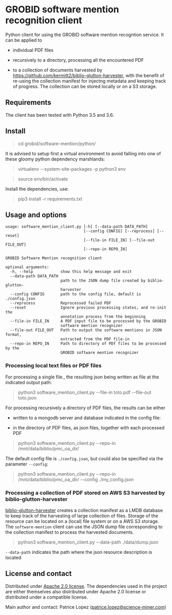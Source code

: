 # GROBID software mention recognition client

Python client for using the GROBID software mention recogntion service. It can be applied to 

* individual PDF files

* recursively to a directory, processing all the encountered PDF 

* to a collection of documents harvested by https://github.com/kermitt2/biblio-glutton-harvester, with the benefit of re-using the collection manifest for injectng metadata and keeping track of progress. The collection can be stored locally or on a S3 storage. 


## Requirements

The client has been tested with Python 3.5 and 3.6. 

## Install

> cd grobid/software-mention/python/

It is advised to setup first a virtual environment to avoid falling into one of these gloomy python dependency marshlands:

> virtualenv --system-site-packages -p python3 env

> source env/bin/activate

Install the dependencies, use:

> pip3 install -r requirements.txt


## Usage and options

```
usage: software_mention_client.py [-h] [--data-path DATA_PATH]
                                  [--config CONFIG] [--reprocess] [--reset]
                                  [--file-in FILE_IN] [--file-out FILE_OUT]
                                  [--repo-in REPO_IN]

GROBID Software Mention recognition client

optional arguments:
  -h, --help            show this help message and exit
  --data-path DATA_PATH
                        path to the JSON dump file created by biblio-glutton-
                        harvester
  --config CONFIG       path to the config file, default is ./config.json
  --reprocess           Reprocessed failed PDF
  --reset               Ignore previous processing states, and re-init the
                        annotation process from the beginning
  --file-in FILE_IN     A PDF input file to be processed by the GROBID
                        software mention recognizer
  --file-out FILE_OUT   Path to output the software mentions in JSON format,
                        extracted from the PDF file-in
  --repo-in REPO_IN     Path to directory of PDf files to be processed by the
                        GROBID software mention recognizer
```


### Processing local text files or PDF files

For processing a single file., the resulting json being written as file at the indicated output path:

> python3 software_mention_client.py --file-in toto.pdf --file-out toto.json

For processing recursively a directory of PDF files, the results can be either

* written to a mongodb server and database indicated in the config file:

* in the directory of PDF files, as json files, together with each processed PDF

> python3 software_mention_client.py --repo-in /mnt/data/biblio/pmc_oa_dir/

The default config file is `./config.json`, but could also be specified via the parameter `--config`: 

> python3 software_mention_client.py --repo-in /mnt/data/biblio/pmc_oa_dir/ --config ./my_config.json


### Processing a collection of PDF stored on AWS S3 harvested by biblio-glutton-harvester

[biblio-glutton-harvester](https://github.com/kermitt2/biblio-glutton-harvester) creates a collection manifest as a LMDB database to keep track of the harvesting of large collection of files. Storage of the resource can be located on a (local) file system or on a AWS S3 storage. The `software-mention` client can use the JSON dump file corresponding to the collection manifest to process the harvested documents. 

> python3 software_mention_client.py --data-path ./data/dump.json

`--data-path` indicates the path where the json resource description is located


## License and contact

Distributed under [Apache 2.0 license](http://www.apache.org/licenses/LICENSE-2.0). The dependencies used in the project are either themselves also distributed under Apache 2.0 license or distributed under a compatible license. 

Main author and contact: Patrice Lopez (<patrice.lopez@science-miner.com>)
